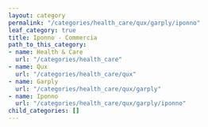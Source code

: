 ```yaml
---
layout: category
permalink: "/categories/health_care/qux/garply/iponno"
leaf_category: true
title: Iponno - Commercia
path_to_this_category:
- name: Health & Care
  url: "/categories/health_care"
- name: Qux
  url: "/categories/health_care/qux"
- name: Garply
  url: "/categories/health_care/qux/garply"
- name: Iponno
  url: "/categories/health_care/qux/garply/iponno"
child_categories: []
---
```

